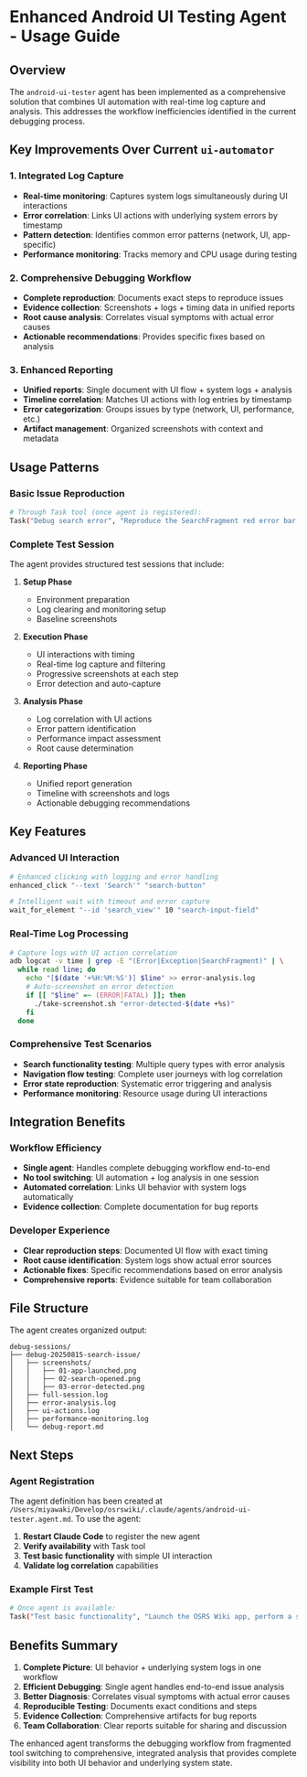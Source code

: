 # Enhanced Android UI Testing Agent - Usage Guide

## Overview

The `android-ui-tester` agent has been implemented as a comprehensive solution that combines UI automation with real-time log capture and analysis. This addresses the workflow inefficiencies identified in the current debugging process.

## Key Improvements Over Current `ui-automator`

### 1. Integrated Log Capture
- **Real-time monitoring**: Captures system logs simultaneously during UI interactions
- **Error correlation**: Links UI actions with underlying system errors by timestamp
- **Pattern detection**: Identifies common error patterns (network, UI, app-specific)
- **Performance monitoring**: Tracks memory and CPU usage during testing

### 2. Comprehensive Debugging Workflow
- **Complete reproduction**: Documents exact steps to reproduce issues
- **Evidence collection**: Screenshots + logs + timing data in unified reports
- **Root cause analysis**: Correlates visual symptoms with actual error causes
- **Actionable recommendations**: Provides specific fixes based on analysis

### 3. Enhanced Reporting
- **Unified reports**: Single document with UI flow + system logs + analysis
- **Timeline correlation**: Matches UI actions with log entries by timestamp
- **Error categorization**: Groups issues by type (network, UI, performance, etc.)
- **Artifact management**: Organized screenshots with context and metadata

## Usage Patterns

### Basic Issue Reproduction
```bash
# Through Task tool (once agent is registered):
Task("Debug search error", "Reproduce the SearchFragment red error bar issue. Capture both UI interactions and system logs during the reproduction. Provide complete analysis of the root cause with screenshots and relevant log entries.", "android-ui-tester")
```

### Complete Test Session
The agent provides structured test sessions that include:

1. **Setup Phase**
   - Environment preparation
   - Log clearing and monitoring setup
   - Baseline screenshots

2. **Execution Phase**  
   - UI interactions with timing
   - Real-time log capture and filtering
   - Progressive screenshots at each step
   - Error detection and auto-capture

3. **Analysis Phase**
   - Log correlation with UI actions
   - Error pattern identification
   - Performance impact assessment
   - Root cause determination

4. **Reporting Phase**
   - Unified report generation
   - Timeline with screenshots and logs
   - Actionable debugging recommendations

## Key Features

### Advanced UI Interaction
```bash
# Enhanced clicking with logging and error handling
enhanced_click "--text 'Search'" "search-button"

# Intelligent wait with timeout and error capture
wait_for_element "--id 'search_view'" 10 "search-input-field"
```

### Real-Time Log Processing
```bash
# Capture logs with UI action correlation
adb logcat -v time | grep -E "(Error|Exception|SearchFragment)" | \
  while read line; do
    echo "[$(date '+%H:%M:%S')] $line" >> error-analysis.log
    # Auto-screenshot on error detection
    if [[ "$line" =~ (ERROR|FATAL) ]]; then
      ./take-screenshot.sh "error-detected-$(date +%s)"
    fi
  done
```

### Comprehensive Test Scenarios
- **Search functionality testing**: Multiple query types with error analysis
- **Navigation flow testing**: Complete user journeys with log correlation  
- **Error state reproduction**: Systematic error triggering and analysis
- **Performance monitoring**: Resource usage during UI interactions

## Integration Benefits

### Workflow Efficiency
- **Single agent**: Handles complete debugging workflow end-to-end
- **No tool switching**: UI automation + log analysis in one session
- **Automated correlation**: Links UI behavior with system logs automatically
- **Evidence collection**: Complete documentation for bug reports

### Developer Experience
- **Clear reproduction steps**: Documented UI flow with exact timing
- **Root cause identification**: System logs show actual error sources
- **Actionable fixes**: Specific recommendations based on error analysis
- **Comprehensive reports**: Evidence suitable for team collaboration

## File Structure

The agent creates organized output:
```
debug-sessions/
├── debug-20250815-search-issue/
│   ├── screenshots/
│   │   ├── 01-app-launched.png
│   │   ├── 02-search-opened.png  
│   │   ├── 03-error-detected.png
│   ├── full-session.log
│   ├── error-analysis.log
│   ├── ui-actions.log
│   ├── performance-monitoring.log
│   └── debug-report.md
```

## Next Steps

### Agent Registration
The agent definition has been created at `/Users/miyawaki/Develop/osrswiki/.claude/agents/android-ui-tester.agent.md`. To use the agent:

1. **Restart Claude Code** to register the new agent
2. **Verify availability** with Task tool
3. **Test basic functionality** with simple UI interaction
4. **Validate log correlation** capabilities

### Example First Test
```bash
# Once agent is available:
Task("Test basic functionality", "Launch the OSRS Wiki app, perform a simple search for 'dragon', and capture both the UI flow and any relevant system logs. Generate a basic report showing the correlation between UI actions and log entries.", "android-ui-tester")
```

## Benefits Summary

1. **Complete Picture**: UI behavior + underlying system logs in one workflow
2. **Efficient Debugging**: Single agent handles end-to-end issue analysis  
3. **Better Diagnosis**: Correlates visual symptoms with actual error causes
4. **Reproducible Testing**: Documents exact conditions and steps
5. **Evidence Collection**: Comprehensive artifacts for bug reports
6. **Team Collaboration**: Clear reports suitable for sharing and discussion

The enhanced agent transforms the debugging workflow from fragmented tool switching to comprehensive, integrated analysis that provides complete visibility into both UI behavior and underlying system state.